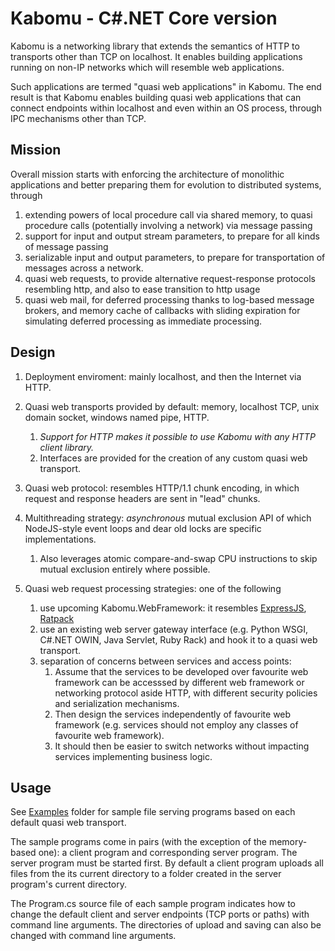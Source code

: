 # Kabomu - C#.NET Core version

Kabomu is a networking library that extends the semantics of HTTP to transports other than TCP on localhost. It enables building applications running on non-IP networks which will resemble web applications.

Such applications are termed "quasi web applications" in Kabomu. The end result is that Kabomu enables building quasi web applications that can connect endpoints within localhost and even within an OS process, through IPC mechanisms other than TCP.

## Mission

Overall mission starts with enforcing the architecture of monolithic applications and better preparing them for evolution to distributed systems, through

1. extending powers of local procedure call via shared memory, to quasi procedure calls (potentially involving a network) via message passing
2. support for input and output stream parameters, to prepare for all kinds of message passing
3. serializable input and output parameters, to prepare for transportation of messages across a network.
4. quasi web requests, to provide alternative request-response protocols resembling http, and also to ease transition to http usage
5. quasi web mail, for deferred processing thanks to log-based message brokers, and memory cache of callbacks with sliding expiration for simulating deferred processing as immediate processing.

## Design

1. Deployment enviroment: mainly localhost, and then the Internet via HTTP.

1. Quasi web transports provided by default: memory, localhost TCP, unix domain socket, windows named pipe, HTTP.
   1. *Support for HTTP makes it possible to use Kabomu with any HTTP client library.*
   2. Interfaces are provided for the creation of any custom quasi web transport.

3. Quasi web protocol: resembles HTTP/1.1 chunk encoding, in which request and response headers are sent in "lead" chunks.

3. Multithreading strategy: *asynchronous* mutual exclusion API of which NodeJS-style event loops and dear old locks are specific implementations.
   1. Also leverages atomic compare-and-swap CPU instructions to skip mutual exclusion entirely where possible.

3. Quasi web request processing strategies: one of the following
   1. use upcoming Kabomu.WebFramework: it resembles [ExpressJS](https://expressjs.com/), [Ratpack](https://ratpack.io/)
   1. use an existing web server gateway interface (e.g. Python WSGI, C#.NET OWIN, Java Servlet, Ruby Rack) and hook it to a quasi web transport.
   2. separation of concerns between services and access points:
       1. Assume that the services to be developed over favourite web framework can be accesssed by different web framework or networking protocol aside HTTP, with different security policies and serialization mechanisms.    
       2. Then design the services independently of favourite web framework (e.g. services should not employ any classes of favourite web framework).
       3. It should then be easier to switch networks without impacting services implementing business logic.


## Usage

See [Examples](https://github.com/aaronicsubstances/cskabomu/tree/main/examples) folder for sample file serving programs based on each default quasi web transport.

The sample programs come in pairs (with the exception of the memory-based one):  a client program and corresponding server program. The server program must be started first. By default a client program uploads all files from the its current directory to a folder created in the server program's current directory.  

The Program.cs source file of each sample program indicates how to change the default client and server endpoints (TCP ports or paths) with command line arguments. The directories of upload and saving can also be changed with command line arguments.
